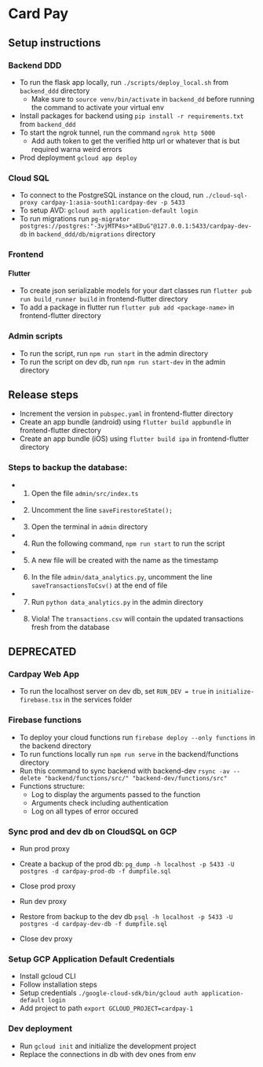 # Card Pay

## Setup instructions

### Backend DDD

- To run the flask app locally, run `./scripts/deploy_local.sh` from `backend_ddd` directory
    - Make sure to `source venv/bin/activate` in `backend_dd` before running the command to activate your virtual env
- Install packages for backend using `pip install -r requirements.txt` from `backend_ddd`
- To start the ngrok tunnel, run the command `ngrok http 5000`
    - Add auth token to get the verified http url or whatever that is but required warna weird errors
- Prod deployment `gcloud app deploy`

### Cloud SQL
- To connect to the PostgreSQL instance on the cloud, run `./cloud-sql-proxy cardpay-1:asia-south1:cardpay-dev -p 5433`
- To setup AVD: `gcloud auth application-default login`
- To run migrations run `pg-migrator postgres://postgres:"-3vjMTP4s>*aEDuG"@127.0.0.1:5433/cardpay-dev-db` in `backend_ddd/db/migrations` directory

### Frontend

#### Flutter

-   To create json serializable models for your dart classes run `flutter pub run build_runner build` in frontend-flutter directory
-   To add a package in flutter run `flutter pub add <package-name>` in frontend-flutter directory

### Admin scripts

-   To run the script, run `npm run start` in the admin directory
-   To run the script on dev db, run `npm run start-dev` in the admin directory

## Release steps

-   Increment the version in `pubspec.yaml` in frontend-flutter directory
-   Create an app bundle (android) using `flutter build appbundle` in frontend-flutter directory
-   Create an app bundle (iOS) using `flutter build ipa` in frontend-flutter directory





### Steps to backup the database:

-   1. Open the file `admin/src/index.ts`
-   2. Uncomment the line `saveFirestoreState();`
-   3. Open the terminal in `admin` directory
-   4. Run the following command, `npm run start` to run the script
-   5. A new file will be created with the name as the timestamp
-   6. In the file `admin/data_analytics.py`, uncomment the line `saveTransactionsToCsv()` at the end of file
-   7. Run `python data_analytics.py` in the admin directory
-   8. Viola! The `transactions.csv` will contain the updated transactions fresh from the database


## DEPRECATED

### Cardpay Web App

-   To run the localhost server on dev db, set `RUN_DEV = true` in `initialize-firebase.tsx`
    in the services folder

### Firebase functions

-   To deploy your cloud functions run `firebase deploy --only functions` in the backend directory
-   To run functions locally run `npm run serve` in the backend/functions directory
-   Run this command to sync backend with backend-dev `rsync -av --delete "backend/functions/src/" "backend-dev/functions/src"`
-   Functions structure:
    -   Log to display the arguments passed to the function
    -   Arguments check including authentication
    -   Log on all types of error occured


### Sync prod and dev db on CloudSQL on GCP
- Run prod proxy
- Create a backup of the prod db:
`pg_dump -h localhost -p 5433 -U postgres -d cardpay-prod-db -f dumpfile.sql `
- Close prod proxy

- Run dev proxy
- Restore from backup to the dev db
`psql -h localhost -p 5433 -U postgres -d cardpay-dev-db -f dumpfile.sql`
- Close dev proxy

### Setup GCP Application Default Credentials
- Install gcloud CLI
- Follow installation steps
- Setup credentials
`./google-cloud-sdk/bin/gcloud auth application-default login`
- Add project to path
`export GCLOUD_PROJECT=cardpay-1`

### Dev deployment
- Run `gcloud init` and initialize the development project
- Replace the connections in db with dev ones from env
